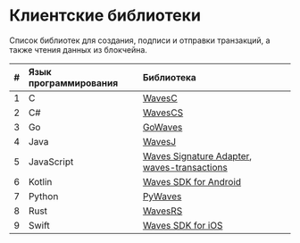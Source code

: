# Клиентские библиотеки

Список библиотек для создания, подписи и отправки транзакций, а также чтения данных из блокчейна.

| # | Язык программирования | Библиотека |
| :--- | :--- | :--- |
| 1 | C | [WavesC](https://docs.wavesplatform.com/en/building-apps/waves-api-and-sdk/client-libraries/waves-c) |
| 2 | C# | [WavesCS](https://docs.wavesplatform.com/en/building-apps/waves-api-and-sdk/client-libraries/wavescs) |
| 3 | Go | [GoWaves](https://docs.wavesplatform.com/en/building-apps/waves-api-and-sdk/client-libraries/gowaves) |
| 4 | Java | [WavesJ](https://docs.wavesplatform.com/en/building-apps/waves-api-and-sdk/client-libraries/wavesj) |
| 5 | JavaScript | [Waves Signature Adapter](https://docs.wavesplatform.com/en/building-apps/waves-api-and-sdk/client-libraries/waves-signature-adapter), [waves-transactions](https://docs.wavesplatform.com/en/building-apps/waves-api-and-sdk/client-libraries/waves-transactions) |
| 6 | Kotlin | [Waves SDK for Android](https://github.com/wavesplatform/WavesSDK-android) |
| 7 | Python | [PyWaves](https://docs.wavesplatform.com/en/building-apps/waves-api-and-sdk/client-libraries/pywaves) |
| 8 | Rust | [WavesRS](https://docs.wavesplatform.com/en/building-apps/waves-api-and-sdk/client-libraries/wavesrs) |
| 9 | Swift | [Waves SDK for iOS](https://github.com/wavesplatform/WavesSDK-iOS) |
